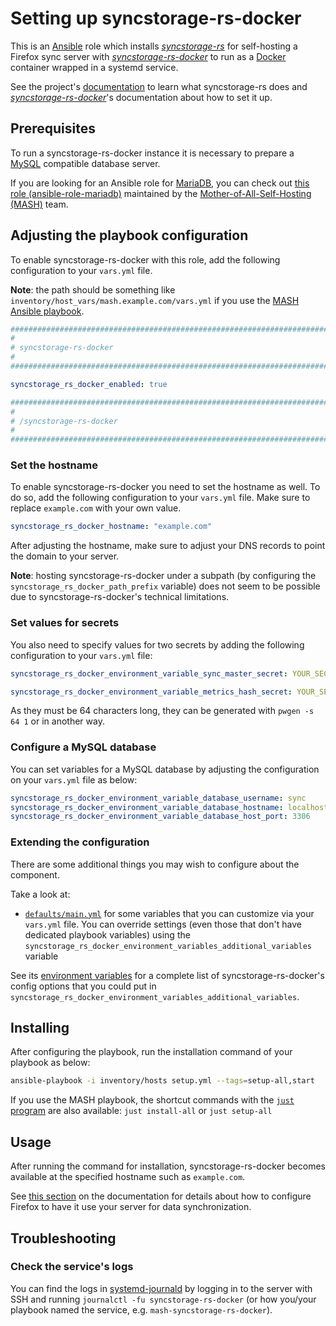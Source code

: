 <!--
SPDX-FileCopyrightText: 2020 - 2024 MDAD project contributors
SPDX-FileCopyrightText: 2020 - 2024 Slavi Pantaleev
SPDX-FileCopyrightText: 2020 Aaron Raimist
SPDX-FileCopyrightText: 2020 Chris van Dijk
SPDX-FileCopyrightText: 2020 Dominik Zajac
SPDX-FileCopyrightText: 2020 Mickaël Cornière
SPDX-FileCopyrightText: 2022 François Darveau
SPDX-FileCopyrightText: 2022 Julian Foad
SPDX-FileCopyrightText: 2022 Warren Bailey
SPDX-FileCopyrightText: 2023 Antonis Christofides
SPDX-FileCopyrightText: 2023 Felix Stupp
SPDX-FileCopyrightText: 2023 Pierre 'McFly' Marty
SPDX-FileCopyrightText: 2024 - 2025 Suguru Hirahara

SPDX-License-Identifier: AGPL-3.0-or-later
-->

# Setting up syncstorage-rs-docker

This is an [Ansible](https://www.ansible.com/) role which installs [*syncstorage-rs*](https://github.com/mozilla-services/syncstorage-rs) for self-hosting a Firefox sync server with [*syncstorage-rs-docker*](https://codeberg.org/acioustick/syncstorage-rs-docker) to run as a [Docker](https://www.docker.com/) container wrapped in a systemd service.

See the project's [documentation](https://github.com/mozilla-services/syncstorage-rs/blob/master/README.md) to learn what syncstorage-rs does and [*syncstorage-rs-docker*](https://codeberg.org/acioustick/syncstorage-rs-docker)'s documentation about how to set it up.

## Prerequisites

To run a syncstorage-rs-docker instance it is necessary to prepare a [MySQL](https://www.mysql.com/) compatible database server.

If you are looking for an Ansible role for [MariaDB](https://mariadb.org/), you can check out [this role (ansible-role-mariadb)](https://github.com/mother-of-all-self-hosting/ansible-role-mariadb) maintained by the [Mother-of-All-Self-Hosting (MASH)](https://github.com/mother-of-all-self-hosting) team.

## Adjusting the playbook configuration

To enable syncstorage-rs-docker with this role, add the following configuration to your `vars.yml` file.

**Note**: the path should be something like `inventory/host_vars/mash.example.com/vars.yml` if you use the [MASH Ansible playbook](https://github.com/mother-of-all-self-hosting/mash-playbook).

```yaml
########################################################################
#                                                                      #
# syncstorage-rs-docker                                                #
#                                                                      #
########################################################################

syncstorage_rs_docker_enabled: true

########################################################################
#                                                                      #
# /syncstorage-rs-docker                                               #
#                                                                      #
########################################################################
```

### Set the hostname

To enable syncstorage-rs-docker you need to set the hostname as well. To do so, add the following configuration to your `vars.yml` file. Make sure to replace `example.com` with your own value.

```yaml
syncstorage_rs_docker_hostname: "example.com"
```

After adjusting the hostname, make sure to adjust your DNS records to point the domain to your server.

**Note**: hosting syncstorage-rs-docker under a subpath (by configuring the `syncstorage_rs_docker_path_prefix` variable) does not seem to be possible due to syncstorage-rs-docker's technical limitations.

### Set values for secrets

You also need to specify values for two secrets by adding the following configuration to your `vars.yml` file:

```yaml
syncstorage_rs_docker_environment_variable_sync_master_secret: YOUR_SECRET_VALUE_FOR_MASTER_SYNC_KEY_HERE

syncstorage_rs_docker_environment_variable_metrics_hash_secret: YOUR_SECRET_VALUE_FOR_METRICS_HASH_HERE
```

As they must be 64 characters long, they can be generated with `pwgen -s 64 1` or in another way.

### Configure a MySQL database

You can set variables for a MySQL database by adjusting the configuration on your `vars.yml` file as below:

```yaml
syncstorage_rs_docker_environment_variable_database_username: sync
syncstorage_rs_docker_environment_variable_database_hostname: localhost
syncstorage_rs_docker_environment_variable_database_host_port: 3306
```

### Extending the configuration

There are some additional things you may wish to configure about the component.

Take a look at:

- [`defaults/main.yml`](../defaults/main.yml) for some variables that you can customize via your `vars.yml` file. You can override settings (even those that don't have dedicated playbook variables) using the `syncstorage_rs_docker_environment_variables_additional_variables` variable

See its [environment variables](https://codeberg.org/acioustick/syncstorage-rs-docker/src/branch/main/example.env) for a complete list of syncstorage-rs-docker's config options that you could put in `syncstorage_rs_docker_environment_variables_additional_variables`.

## Installing

After configuring the playbook, run the installation command of your playbook as below:

```sh
ansible-playbook -i inventory/hosts setup.yml --tags=setup-all,start
```

If you use the MASH playbook, the shortcut commands with the [`just` program](https://github.com/mother-of-all-self-hosting/mash-playbook/blob/main/docs/just.md) are also available: `just install-all` or `just setup-all`

## Usage

After running the command for installation, syncstorage-rs-docker becomes available at the specified hostname such as `example.com`.

See [this section](https://codeberg.org/acioustick/syncstorage-rs-docker/src/branch/main#adjusting-firefox-setting) on the documentation for details about how to configure Firefox to have it use your server for data synchronization.

## Troubleshooting

### Check the service's logs

You can find the logs in [systemd-journald](https://www.freedesktop.org/software/systemd/man/systemd-journald.service.html) by logging in to the server with SSH and running `journalctl -fu syncstorage-rs-docker` (or how you/your playbook named the service, e.g. `mash-syncstorage-rs-docker`).
